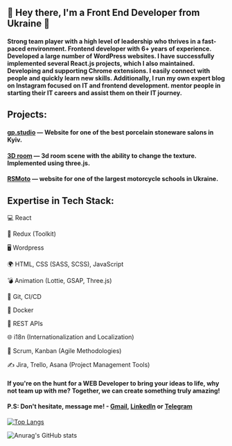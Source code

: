## 👋 Hey there, I'm a Front End Developer from Ukraine 👋 

#### Strong team player with a high level of leadership who thrives in a fast-paced environment. Frontend developer with 6+ years of experience. Developed a large number of WordPress websites. I have successfully implemented several React.js projects, which I also maintained. Developing and supporting Chrome extensions. I easily connect with people and quickly learn new skills. Additionally, I run my own expert blog on Instagram focused on IT and frontend development. mentor people in starting their IT careers and assist them on their IT journey. 

## Projects:

#### [gp.studio](https://www.gp.studio/) — Website for one of the best porcelain stoneware salons in Kyiv.

#### [3D room](https://www.gp.studio/3d/) — 3d room scene with the ability to change the texture. Implemented using three.js.

#### [RSMoto](https://www.rsmoto.com.ua/) — website for one of the largest motorcycle schools in Ukraine.

## Expertise in Tech Stack:

💻 React

🔧 Redux (Toolkit)

🖥️ Wordpress

🌍 HTML, CSS (SASS, SCSS), JavaScript

💣 Animation (Lottie, GSAP, Three.js)

🔄 Git, CI/CD

🐋 Docker

📶 REST APIs

🌐 i18n (Internationalization and Localization)

📅 Scrum, Kanban (Agile Methodologies)

✍️ Jira, Trello, Asana (Project Management Tools)

#### If you're on the hunt for a WEB Developer to bring your ideas to life, why not team up with me? Together, we can create something truly amazing!

#### P.S: Don't hesitate, message me! - [Gmail](mailto:popovdenys.web@gmail.com), [LinkedIn](https://www.linkedin.com/in/denys-popov-web/) or [Telegram](https://t.me/denispopov_web)

[![Top Langs](https://github-readme-stats.vercel.app/api/top-langs/?username=FrankyJo)](https://github.com/anuraghazra/github-readme-stats)

![Anurag's GitHub stats](https://github-readme-stats.vercel.app/api?username=FrankyJo&show_icons=true&theme=transparent)
